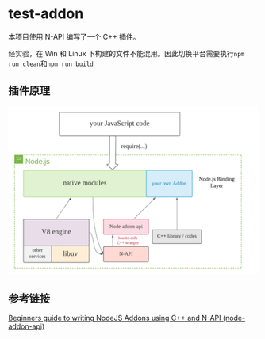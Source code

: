 # test-addon

本项目使用 N-API 编写了一个 C++ 插件。 

经实验，在 Win 和 Linux 下构建的文件不能混用。因此切换平台需要执行`npm run clean`和`npm run build`

## 插件原理

![AddonPrinciple](./AddonPrinciple.png)

## 参考链接

[Beginners guide to writing NodeJS Addons using C++ and N-API (node-addon-api)](https://medium.com/@a7ul/beginners-guide-to-writing-nodejs-addons-using-c-and-n-api-node-addon-api-9b3b718a9a7f)



